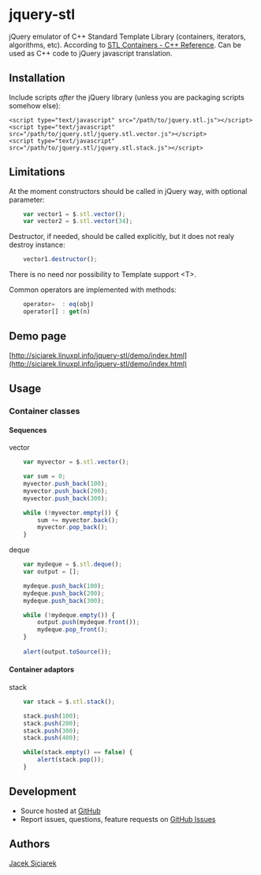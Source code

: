 jquery-stl
==========

jQuery emulator of C++ Standard Template Library (containers, iterators, algorithms, etc).
According to [STL Containers - C++ Reference](http://www.cplusplus.com/reference/stl/).
Can be used as C++ code to jQuery javascript translation.

## Installation

Include scripts *after* the jQuery library (unless you are packaging scripts somehow else):

    <script type="text/javascript" src="/path/to/jquery.stl.js"></script>
    <script type="text/javascript" src="/path/to/jquery.stl/jquery.stl.vector.js"></script>
    <script type="text/javascript" src="/path/to/jquery.stl/jquery.stl.stack.js"></script>

## Limitations

At the moment constructors should be called in jQuery way, with optional parameter:

```js
    var vector1 = $.stl.vector();
    var vector2 = $.stl.vector(34);
```

Destructor, if needed, should be called explicitly, but it does not realy destroy instance:

```js
    vector1.destructor();
```

There is no need nor possibility to Template support &lt;T&gt;.

Common operators are implemented with methods:

```js
    operator=  : eq(obj)
    operator[] : get(n)
```

## Demo page

[http://siciarek.linuxpl.info/jquery-stl/demo/index.html](http://siciarek.linuxpl.info/jquery-stl/demo/index.html)

## Usage

### Container classes

#### Sequences

vector

```js
    var myvector = $.stl.vector();

    var sum = 0;
    myvector.push_back(100);
    myvector.push_back(200);
    myvector.push_back(300);

    while (!myvector.empty()) {
        sum += myvector.back();
        myvector.pop_back();
    }
```

deque

```js
    var mydeque = $.stl.deque();
    var output = [];

    mydeque.push_back(100);
    mydeque.push_back(200);
    mydeque.push_back(300);

    while (!mydeque.empty()) {
        output.push(mydeque.front());
        mydeque.pop_front();
    }
    
    alert(output.toSource());
```    

#### Container adaptors 

stack

```js
    var stack = $.stl.stack();

    stack.push(100);
    stack.push(200);
    stack.push(300);
    stack.push(400);

    while(stack.empty() == false) {
        alert(stack.pop());
    }
```

## Development

- Source hosted at [GitHub](https://github.com/siciarek/jquery-stl)
- Report issues, questions, feature requests on [GitHub Issues](https://github.com/siciarek/jquery-stl/issues)

## Authors

[Jacek Siciarek](https://github.com/siciarek)